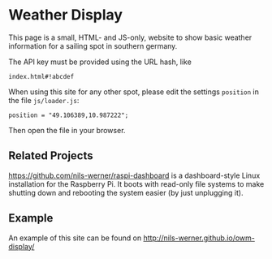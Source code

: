 Weather Display
===============

This page is a small, HTML- and JS-only, website to show basic weather information for a sailing spot in southern germany.

The API key must be provided using the URL hash, like

    index.html#!abcdef

When using this site for any other spot, please edit the settings `position` in the file `js/loader.js`:

    position = "49.106389,10.987222";

Then open the file in your browser.

## Related Projects

<https://github.com/nils-werner/raspi-dashboard> is a dashboard-style Linux
installation for the Raspberry Pi. It boots with read-only file systems to
make shutting down and rebooting the system easier (by just unplugging it).

## Example

An example of this site can be found on <http://nils-werner.github.io/owm-display/>

